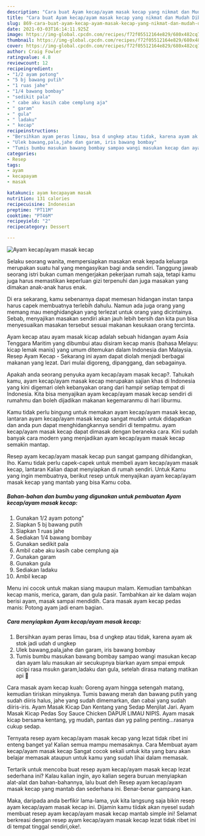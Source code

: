 ```yaml
---
description: "Cara buat Ayam kecap/ayam masak kecap yang nikmat dan Mudah Dibuat"
title: "Cara buat Ayam kecap/ayam masak kecap yang nikmat dan Mudah Dibuat"
slug: 869-cara-buat-ayam-kecap-ayam-masak-kecap-yang-nikmat-dan-mudah-dibuat
date: 2021-03-03T16:14:11.925Z
image: https://img-global.cpcdn.com/recipes/f72f05512164e829/680x482cq70/ayam-kecapayam-masak-kecap-foto-resep-utama.jpg
thumbnail: https://img-global.cpcdn.com/recipes/f72f05512164e829/680x482cq70/ayam-kecapayam-masak-kecap-foto-resep-utama.jpg
cover: https://img-global.cpcdn.com/recipes/f72f05512164e829/680x482cq70/ayam-kecapayam-masak-kecap-foto-resep-utama.jpg
author: Craig Fowler
ratingvalue: 4.8
reviewcount: 12
recipeingredient:
- "1/2 ayam potong"
- "5 bj bawang putih"
- "1 ruas jahe"
- "1/4 bawang bombay"
- "sedikit pala"
- " cabe aku kasih cabe cemplung aja"
- " garam"
- " gula"
- " ladaku"
- " kecap"
recipeinstructions:
- "Bersihkan ayam peras limau, bsa d ungkep atau tidak, karena ayam ak stok jadi udah d ungkep"
- "Ulek bawang,pala,jahe dan garam, iris bawang bombay"
- "Tumis bumbu masukan bawang bombay sampao wangi masukan kecap dan ayam lalu masukan air secukupnya biarkan ayam smpai empuk cicipi rasa msukn garam,ladaku dan gula, setelah dirasa matang matikan api 🥰"
categories:
- Resep
tags:
- ayam
- kecapayam
- masak

katakunci: ayam kecapayam masak 
nutrition: 131 calories
recipecuisine: Indonesian
preptime: "PT11M"
cooktime: "PT46M"
recipeyield: "2"
recipecategory: Dessert

---
```



![Ayam kecap/ayam masak kecap](https://img-global.cpcdn.com/recipes/f72f05512164e829/680x482cq70/ayam-kecapayam-masak-kecap-foto-resep-utama.jpg)

Selaku seorang wanita, mempersiapkan masakan enak kepada keluarga merupakan suatu hal yang mengasyikan bagi anda sendiri. Tanggung jawab seorang istri bukan cuman mengerjakan pekerjaan rumah saja, tetapi kamu juga harus memastikan keperluan gizi terpenuhi dan juga masakan yang dimakan anak-anak harus enak.

Di era  sekarang, kamu sebenarnya dapat memesan hidangan instan tanpa harus capek membuatnya terlebih dahulu. Namun ada juga orang yang memang mau menghidangkan yang terlezat untuk orang yang dicintainya. Sebab, menyajikan masakan sendiri akan jauh lebih bersih dan kita pun bisa menyesuaikan masakan tersebut sesuai makanan kesukaan orang tercinta. 

Ayam kecap atau ayam masak kicap adalah sebuah hidangan ayam Asia Tenggara Maritim yang dibumbui atau disiram kecap manis (bahasa Melayu: kicap lemak manis) yang umum ditemukan dalam Indonesia dan Malaysia. Resep Ayam Kecap - Sekarang ini ayam dapat diolah menjadi berbagai makanan yang lezat. Dari mulai digoreng, dipanggang, dan sebagainya.

Apakah anda seorang penyuka ayam kecap/ayam masak kecap?. Tahukah kamu, ayam kecap/ayam masak kecap merupakan sajian khas di Indonesia yang kini digemari oleh kebanyakan orang dari hampir setiap tempat di Indonesia. Kita bisa menyajikan ayam kecap/ayam masak kecap sendiri di rumahmu dan boleh dijadikan makanan kegemaranmu di hari liburmu.

Kamu tidak perlu bingung untuk memakan ayam kecap/ayam masak kecap, lantaran ayam kecap/ayam masak kecap sangat mudah untuk didapatkan dan anda pun dapat menghidangkannya sendiri di tempatmu. ayam kecap/ayam masak kecap dapat dimasak dengan beraneka cara. Kini sudah banyak cara modern yang menjadikan ayam kecap/ayam masak kecap semakin mantap.

Resep ayam kecap/ayam masak kecap pun sangat gampang dihidangkan, lho. Kamu tidak perlu capek-capek untuk membeli ayam kecap/ayam masak kecap, lantaran Kalian dapat menyiapkan di rumah sendiri. Untuk Kamu yang ingin membuatnya, berikut resep untuk menyajikan ayam kecap/ayam masak kecap yang mantab yang bisa Kamu coba.

<!--inarticleads1-->

##### Bahan-bahan dan bumbu yang digunakan untuk pembuatan Ayam kecap/ayam masak kecap:

1. Gunakan 1/2 ayam potong&#34;
1. Siapkan 5 bj bawang putih
1. Siapkan 1 ruas jahe
1. Sediakan 1/4 bawang bombay
1. Gunakan sedikit pala
1. Ambil  cabe aku kasih cabe cemplung aja
1. Gunakan  garam
1. Gunakan  gula
1. Sediakan  ladaku
1. Ambil  kecap


Menu ini cocok untuk makan siang maupun malam. Kemudian tambahkan kecap manis, merica, garam, dan gula pasir. Tambahkan air ke dalam wajan berisi ayam, masak sampai mendidih. Cara masak ayam kecap pedas manis: Potong ayam jadi enam bagian. 

<!--inarticleads2-->

##### Cara menyiapkan Ayam kecap/ayam masak kecap:

1. Bersihkan ayam peras limau, bsa d ungkep atau tidak, karena ayam ak stok jadi udah d ungkep
1. Ulek bawang,pala,jahe dan garam, iris bawang bombay
1. Tumis bumbu masukan bawang bombay sampao wangi masukan kecap dan ayam lalu masukan air secukupnya biarkan ayam smpai empuk cicipi rasa msukn garam,ladaku dan gula, setelah dirasa matang matikan api 🥰


Cara masak ayam kecap kuah: Goreng ayam hingga setengah matang, kemudian tiriskan minyaknya. Tumis bawang merah dan bawang putih yang sudah diiris halus, jahe yang sudah dimemarkan, dan cabai yang sudah diiris-iris. Ayam Masak Kicap Dan Kentang yang Sedap Menjilat Jari. Ayam Masak Kicap Pedas Soy Sauce Chicken DAPUR LIMAU NIPIS. Ayam masak kicap bersama kentang, yg mudah, pantas dan yg paling penting…rasanya cukup sedap. 

Ternyata resep ayam kecap/ayam masak kecap yang lezat tidak ribet ini enteng banget ya! Kalian semua mampu memasaknya. Cara Membuat ayam kecap/ayam masak kecap Sangat cocok sekali untuk kita yang baru akan belajar memasak ataupun untuk kamu yang sudah lihai dalam memasak.

Tertarik untuk mencoba buat resep ayam kecap/ayam masak kecap lezat sederhana ini? Kalau kalian ingin, ayo kalian segera buruan menyiapkan alat-alat dan bahan-bahannya, lalu buat deh Resep ayam kecap/ayam masak kecap yang mantab dan sederhana ini. Benar-benar gampang kan. 

Maka, daripada anda berfikir lama-lama, yuk kita langsung saja bikin resep ayam kecap/ayam masak kecap ini. Dijamin kamu tiidak akan nyesel sudah membuat resep ayam kecap/ayam masak kecap mantab simple ini! Selamat berkreasi dengan resep ayam kecap/ayam masak kecap lezat tidak ribet ini di tempat tinggal sendiri,oke!.

